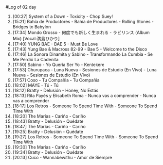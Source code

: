 #Log of 02 day

1. [00:27] System of a Down - Toxicity - Chop Suey!
1. [15:21] Bahía de Productores - Bahía de Productores - Rolling Stones - Bridges to Babylon
1. [17:34] Mondo Grosso - 何度でも新しく生まれる - ラビリンス (Album Mix) [Vocal:満島ひかり]
1. [17:40] YUNG BAE - BAE 5 - Must Be Love
1. [17:43] Yung Bae & Macross 82-99 - Bae 5 - Welcome to the Disco
1. [17:46] La Sonora Dinamita y Sabino - Transformando La Cumbia - Se Me Perdió La Cadenita
1. [17:50] Sabino - Yo Quería Ser Yo - Kentekere
1. [17:53] Churupaca - Luna Nueva - Sesiones de Estudio (En Vivo) - Luna Nueva - Sesiones de Estudio (En Vivo)
1. [17:57] Coso - Tu Compañia - Tu Compañia
1. [18:02] MAYE - Tú - Tú
1. [18:12] Bratty - Delusión - Honey, No Estás
1. [18:13] Rita Payés y Elisabeth Roma - Nunca vas a comprender - Nunca vas a comprender
1. [18:17] Los Retros - Someone To Spend Time With - Someone To Spend Time With
1. [18:20] The Marías - Cariño - Cariño
1. [18:43] Bratty - Delusión - Quédate
1. [18:47] The Marías - Cariño - Cariño
1. [19:25] Bratty - Delusión - Quédate
1. [19:27] Los Retros - Someone To Spend Time With - Someone To Spend Time With
1. [19:30] The Marías - Cariño - Cariño
1. [19:34] Bratty - Delusión - Quédate
1. [20:13] Cuco - Wannabewithu - Amor de Siempre
